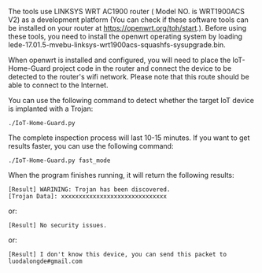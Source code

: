 
The tools use LINKSYS WRT AC1900 router ( Model NO. is WRT1900ACS V2) as a development platform (You can check if these software tools can be installed on your router at https://openwrt.org/toh/start.). Before using these tools, you need to install the openwrt operating system by loading lede-17.01.5-mvebu-linksys-wrt1900acs-squashfs-sysupgrade.bin.

When openwrt is installed and configured, you will need to place the IoT-Home-Guard project code in the router and connect the device to be detected to the router's wifi network. Please note that this route should be able to connect to the Internet.

You can use the following command to detect whether the target IoT device is implanted with a Trojan:

    ./IoT-Home-Guard.py

The complete inspection process will last 10-15 minutes. If you want to get results faster, you can use the following command:

    ./IoT-Home-Guard.py fast_mode

When the program finishes running, it will return the following results:

    [Result] WARINING: Trojan has been discovered.
    [Trojan Data]: xxxxxxxxxxxxxxxxxxxxxxxxxxxxxx

or:

    [Result] No security issues.
  
or:

    [Result] I don't know this device, you can send this packet to luodalongde#gmail.com
